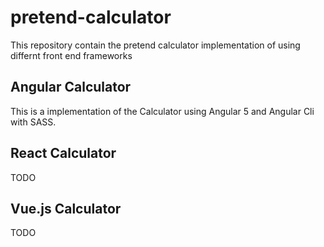 # pretend-calculator
This repository contain the pretend calculator implementation of using differnt front end frameworks

## Angular Calculator
 This is a implementation of the Calculator using Angular 5 and Angular Cli with SASS.

## React Calculator
 TODO

## Vue.js Calculator
 TODO
